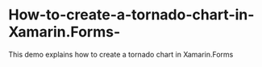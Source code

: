 # How-to-create-a-tornado-chart-in-Xamarin.Forms-
This demo explains how to create a tornado chart in Xamarin.Forms 
